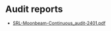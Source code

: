 # Audit reports
* [SRL-Moonbeam-Continuous_audit-2401.pdf](./SRL-Moonbeam-Continuous_audit-2401.pdf)
